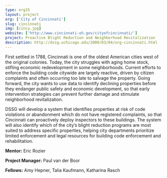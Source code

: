 ```yaml
---
type: org15
layout: project
org: ['City of Cincinnati']
slug: cincinnati
img: [cincy.jpg]
website: ['http://www.cincinnati-oh.gov/cityofcincinnati/']
project: Proactive Blight Reduction and Neighborhood Revitalization
description: http://dssg.uchicago.edu/2000/03/04/org-cincinnati.html
---
```


<p>First settled in 1788, Cincinnati is one of the oldest American cities west of the original colonies. Today, the city struggles with aging home stock, stifling economic redevelopment in some neighborhoods. Current efforts to enforce the building code citywide are largely reactive, driven by citizen complaints and often occurring too late to salvage the property. Going forward, the city wants to use data to identify declining properties before they endanger public safety and economic development, so that early intervention strategies can prevent further damage and stimulate neighborhood revitalization.</p>

<p>DSSG will develop a system that identifies properties at risk of code violations or abandonment which do not have registered complaints, so that Cincinnati can proactively deploy inspectors to these buildings. The system will also identify which of the city’s blight reduction programs are most suited to address specific properties, helping city departments prioritize limited enforcement and legal resources for building code enforcement and rehabilitation.</p>

<p><b>Mentor:</b> Eric Rozier

<p><b>Project Manager:</b> Paul van der Boor

<p><b>Fellows:</b> Amy Hepner, Talia Kaufmann, Katharina Rasch
